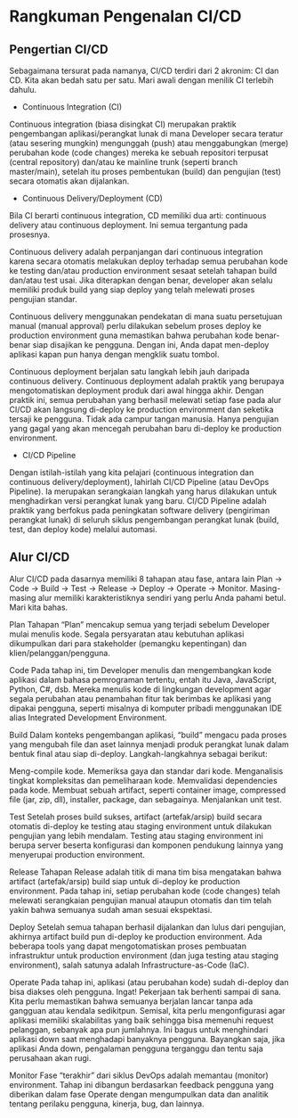 # Rangkuman Pengenalan CI/CD

## Pengertian CI/CD
Sebagaimana tersurat pada namanya, CI/CD terdiri dari 2 akronim: CI dan CD. Kita akan bedah satu per satu. Mari awali dengan menilik CI terlebih dahulu.

- Continuous Integration (CI)
  
Continuous integration (biasa disingkat CI) merupakan praktik pengembangan aplikasi/perangkat lunak di mana Developer secara teratur (atau sesering mungkin) mengunggah (push) atau menggabungkan (merge) perubahan kode (code changes) mereka ke sebuah repositori terpusat (central repository) dan/atau ke mainline trunk (seperti branch master/main), setelah itu proses pembentukan (build) dan pengujian (test) secara otomatis akan dijalankan. 

- Continuous Delivery/Deployment (CD)
  
Bila CI berarti continuous integration, CD memiliki dua arti: continuous delivery atau continuous deployment. Ini semua tergantung pada prosesnya.

Continuous delivery adalah perpanjangan dari continuous integration karena secara otomatis melakukan deploy terhadap semua perubahan kode ke testing dan/atau production environment sesaat setelah tahapan build dan/atau test usai. Jika diterapkan dengan benar, developer akan selalu memiliki produk build yang siap deploy yang telah melewati proses pengujian standar. 

Continuous delivery menggunakan pendekatan di mana suatu persetujuan manual (manual approval) perlu dilakukan sebelum proses deploy ke production environment guna memastikan bahwa perubahan kode benar-benar siap disajikan ke pengguna. Dengan ini, Anda dapat men-deploy aplikasi kapan pun hanya dengan mengklik suatu tombol.

Continuous deployment berjalan satu langkah lebih jauh daripada continuous delivery. Continuous deployment adalah praktik yang berupaya mengotomatiskan deployment produk dari awal hingga akhir. Dengan praktik ini, semua perubahan yang berhasil melewati setiap fase pada alur CI/CD akan langsung di-deploy ke production environment dan seketika tersaji ke pengguna. Tidak ada campur tangan manusia. Hanya pengujian yang gagal yang akan mencegah perubahan baru di-deploy ke production environment. 

- CI/CD Pipeline
  
Dengan istilah-istilah yang kita pelajari (continuous integration dan continuous delivery/deployment), lahirlah CI/CD Pipeline (atau DevOps Pipeline). Ia merupakan serangkaian langkah yang harus dilakukan untuk menghadirkan versi perangkat lunak yang baru. CI/CD Pipeline adalah praktik yang berfokus pada peningkatan software delivery (pengiriman perangkat lunak) di seluruh siklus pengembangan perangkat lunak (build, test, dan deploy kode) melalui automasi.


## Alur CI/CD
Alur CI/CD pada dasarnya memiliki 8 tahapan atau fase, antara lain Plan -> Code -> Build -> Test -> Release -> Deploy -> Operate -> Monitor. Masing-masing alur memiliki karakteristiknya sendiri yang perlu Anda pahami betul. Mari kita bahas.

Plan
Tahapan “Plan” mencakup semua yang terjadi sebelum Developer mulai menulis kode. Segala persyaratan atau kebutuhan aplikasi dikumpulkan dari para stakeholder (pemangku kepentingan) dan klien/pelanggan/pengguna. 

Code
Pada tahap ini, tim Developer menulis dan mengembangkan kode aplikasi dalam bahasa pemrograman tertentu, entah itu Java, JavaScript, Python, C#, dsb. Mereka menulis kode di lingkungan development agar segala perubahan atau penambahan fitur tak berimbas ke aplikasi yang dipakai pengguna, seperti misalnya di komputer pribadi menggunakan IDE alias Integrated Development Environment.

Build
Dalam konteks pengembangan aplikasi, “build” mengacu pada proses yang mengubah file dan aset lainnya menjadi produk perangkat lunak dalam bentuk final atau siap di-deploy. Langkah-langkahnya sebagai berikut:

Meng-compile kode.
Memeriksa gaya dan standar dari kode.
Menganalisis tingkat kompleksitas dan pemeliharaan kode.
Memvalidasi dependencies pada kode.
Membuat sebuah artifact, seperti container image, compressed file (jar, zip, dll), installer, package, dan sebagainya.
Menjalankan unit test.


Test
Setelah proses build sukses, artifact (artefak/arsip) build secara otomatis di-deploy ke testing atau staging environment untuk dilakukan pengujian yang lebih mendalam. Testing atau staging environment ini berupa server beserta konfigurasi dan komponen pendukung lainnya yang menyerupai production environment.

Release
Tahapan Release adalah titik di mana tim bisa mengatakan bahwa artifact (artefak/arsip) build siap untuk di-deploy ke production environment. Pada tahap ini, setiap perubahan kode (code changes) telah melewati serangkaian pengujian manual ataupun otomatis dan tim telah yakin bahwa semuanya sudah aman sesuai ekspektasi. 

Deploy
Setelah semua tahapan berhasil dijalankan dan lulus dari pengujian, akhirnya artifact build pun di-deploy ke production environment. Ada beberapa tools yang dapat mengotomatiskan proses pembuatan infrastruktur untuk production environment (dan juga testing atau staging environment), salah satunya adalah Infrastructure-as-Code (IaC). 

Operate
Pada tahap ini, aplikasi (atau perubahan kode) sudah di-deploy dan bisa diakses oleh pengguna. Ingat! Pekerjaan tak berhenti sampai di sana. Kita perlu memastikan bahwa semuanya berjalan lancar tanpa ada gangguan atau kendala sedikitpun. Semisal, kita perlu mengonfigurasi agar aplikasi memiliki skalabilitas yang baik sehingga bisa memenuhi request pelanggan, sebanyak apa pun jumlahnya. Ini bagus untuk menghindari aplikasi down saat menghadapi banyaknya pengguna. Bayangkan saja, jika aplikasi Anda down, pengalaman pengguna terganggu dan tentu saja perusahaan akan rugi.

Monitor
Fase “terakhir” dari siklus DevOps adalah memantau (monitor) environment. Tahap ini dibangun berdasarkan feedback pengguna yang diberikan dalam fase Operate dengan mengumpulkan data dan analitik tentang perilaku pengguna, kinerja, bug, dan lainnya. 
